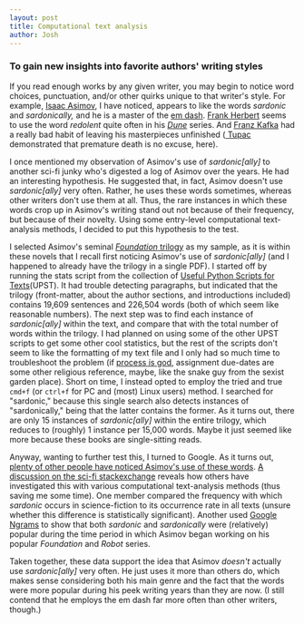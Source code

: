 ```yaml
---
layout: post
title: Computational text analysis
author: Josh
---
```


### To gain new insights into favorite authors' writing styles

If you read enough works by any given writer, you may begin to notice word choices, punctuation, and/or other quirks unique to that writer's style. For example, [Isaac Asimov](http://www.asimovonline.com/asimov_home_page.html), I have noticed, appears to like the words *sardonic* and *sardonically,* and he is a master of the [em dash](http://www.thepunctuationguide.com/em-dash.html). [Frank Herbert](https://en.wikipedia.org/wiki/Frank_Herbert) seems to use the word *redolent* quite often in his [*Dune*](https://en.wikipedia.org/wiki/Frank_Herbert#Dune) series. And [Franz Kafka](https://en.wikipedia.org/wiki/Franz_Kafka) had a really bad habit of leaving his masterpieces unfinished ([ Tupac](https://en.wikipedia.org/wiki/Tupac_Shakur_discography#Posthumous_albums) demonstrated that premature death is no excuse, here).

I once mentioned my observation of Asimov's use of *sardonic[ally]* to another sci-fi junky who's digested a log of Asimov over the years. He had an interesting hypothesis. He suggested that, in fact, Asimov doesn't use *sardonic[ally]* very often. Rather, he uses these words sometimes, whereas other writers don't use them at all. Thus, the rare instances in which these words crop up in Asimov's writing stand out not because of their frequency, but because of their novelty. Using some entry-level computational text-analysis methods, I decided to put this hypothesis to the test.

I selected Asimov's seminal [*Foundation* trilogy](https://en.wikipedia.org/wiki/Foundation_series#Foundation_trilogy) as my sample, as it is within these novels that I recall first noticing Asimov's use of *sardonic[ally]* (and I happened to already have the trilogy in a single PDF). I started off by running the stats script from the collection of [Useful Python Scripts for Texts](https://github.com/libbyh/upst)(UPST). It had trouble detecting paragraphs, but indicated that the trilogy (front-matter, about the author sections, and introductions included) contains 19,609 sentences and 226,504 words (both of which seem like reasonable numbers). The next step was to find each instance of *sardonic[ally]* within the text, and compare that with the total number of words within the trilogy. I had planned on using some of the other UPST scripts to get some other cool statistics, but the rest of the scripts don't seem to like the formatting of my text file and I only had so much time to troubleshoot the problem (if [process is god](http://manifesto.humanities.ucla.edu/2009/05/29/the-digital-humanities-manifesto-20/), assignment due-dates are some other religious reference, maybe, like the snake guy from the sexist garden place). Short on time, I instead opted to employ the tried and true `cmd+f` (or `ctrl+f` for PC and (most) Linux users) method. I searched for "sardonic," because this single search also detects instances of "sardonically," being that the latter contains the former. As it turns out, there are only 15 instances of *sardonic[ally]* within the entire trilogy, which reduces to (roughly) 1 instance per 15,000 words. Maybe it just seemed like more because these books are single-sitting reads.

Anyway, wanting to further test this, I turned to Google. As it turns out, [plenty of other people have noticed Asimov's use of these words](http://lmgtfy.com/?q=asimov+sardonic). [A discussion on the sci-fi stackexchange](http://scifi.stackexchange.com/questions/67907/whats-with-the-word-sardonic-in-sci-fi) reveals how others have investigated this with various computational text-analysis methods (thus saving me some time). One member compared the frequency with which *sardonic* occurs in science-fiction to its occurrence rate in all texts (unsure whether this difference is statistically significant). Another used [Google Ngrams](https://books.google.com/ngrams/graph?content=sardonic%2C+sardonically&year_start=1800&year_end=2000&corpus=15&smoothing=3&share=&direct_url=t1%3B%2Csardonic%3B%2Cc0%3B.t1%3B%2Csardonically%3B%2Cc0) to show that both *sardonic* and *sardonically* were (relatively) popular during the time period in which Asimov began working on his popular *Foundation* and *Robot* series.

Taken together, these data support the idea that Asimov *doesn't* actually use *sardonic[ally]* very often. He just uses it more than others do, which makes sense considering both his main genre and the fact that the words were more popular during his peek writing years than they are now. (I still contend that he employs the em dash far more often than other writers, though.)
